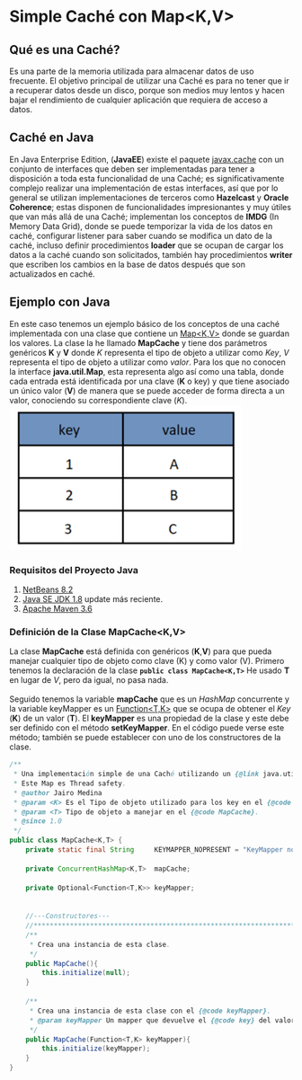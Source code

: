 # Simple Caché con Map<K,V>

## Qué es una Caché?
Es una parte de la memoria utilizada para almacenar datos de uso frecuente. El objetivo principal de utilizar una Caché es para no tener que ir a recuperar datos desde un disco, porque son medios muy lentos y hacen bajar el rendimiento de cualquier aplicación que requiera de acceso a datos.

## Caché en Java
En Java Enterprise Edition, (**JavaEE**) existe el paquete [javax.cache](https://static.javadoc.io/javax.cache/cache-api/1.0.0/index.html?javax/cache/) con un conjunto de interfaces que deben ser implementadas para tener a disposición a toda esta funcionalidad de una Caché; es significativamente complejo realizar una implementación de estas interfaces, así que por lo general se utilizan implementaciones de terceros como **Hazelcast** y  **Oracle Coherence**; estas disponen de funcionalidades impresionantes y muy útiles que van más allá de una Caché; implementan los conceptos de **IMDG** (In Memory Data Grid), donde se puede temporizar la vida de los datos en caché, configurar listener para saber cuando se modifica un dato de la caché, incluso definir procedimientos **loader** que se ocupan de cargar los datos a la caché cuando son solicitados, también hay procedimientos **writer** que escriben los cambios en la base de datos después que son actualizados en caché.

## Ejemplo con Java
En este caso tenemos un ejemplo básico de los conceptos de una caché implementada con una clase que contiene un [Map<K,V>](https://docs.oracle.com/javase/8/docs/api/java/util/Map.html) donde se guardan los valores. La clase la he llamado **MapCache** y tiene dos parámetros genéricos **K** y **V** donde *K* representa el tipo de objeto a utilizar como *Key*, *V* representa el tipo de objeto a utilizar como *valor*. Para los que no conocen la interface **java.util.Map**, esta representa algo así como una tabla, donde cada entrada está identificada por una clave (**K** o key) y que tiene asociado un único valor (**V**) de manera que se puede acceder de forma directa a un valor, conociendo su correspondiente clave (*K*). <br/>
![alt text](https://github.com/jmedinaJBM/SimpleCache/blob/master/Tabla_MAP.png)

### Requisitos del Proyecto Java
1. [NetBeans 8.2](https://netbeans.org/downloads/)
2. [Java SE JDK 1.8](https://www.oracle.com/technetwork/java/javase/downloads/jdk8-downloads-2133151.html?fbclid=IwAR21GQMtgfZY7ZzLscX538bwGPkzqT8ap2jXCFUy0Ycnmxqy4hEDja7XPJo) update más reciente.
3. [Apache Maven 3.6](https://www-us.apache.org/dist/maven/maven-3/3.6.0/binaries/apache-maven-3.6.0-bin.zip?fbclid=IwAR2pO8S7v5Frm0eKYDoTemFWSu7w0fIYOIXsDrmrthNlUKGHQbF6uN5TkoM)

### Definición de la Clase MapCache<K,V>
La clase **MapCache** está definida con genéricos (**K**,**V**) para que pueda manejar cualquier tipo de objeto como clave (K) y como valor (V).  Primero tenemos la declaración de la clase  **``public class MapCache<K,T>``** He usado **T** en lugar de *V*, pero da igual, no pasa nada.<br/><br/> 
Seguido tenemos la variable **mapCache** que es un *HashMap* concurrente y la variable keyMapper es un [Function<T,K>](https://docs.oracle.com/javase/8/docs/api/java/util/function/Function.html) que se ocupa de obtener el *Key* (**K**) de un valor  (**T**). El **keyMapper** es una propiedad de la clase y este debe ser definido con el método **setKeyMapper**. En el código puede verse este método; también se puede establecer con uno de los constructores de la clase.

```java
/**
 * Una implementación simple de una Caché utilizando un {@link java.util.Map}. <br>
 * Este Map es Thread safety.
 * @author Jairo Medina
 * @param <K> Es el Tipo de objeto utilizado para los key en el {@code Map}.
 * @param <T> Tipo de objeto a manejar en el {@code MapCache}.
 * @since 1.0
 */
public class MapCache<K,T> {
    private static final String     KEYMAPPER_NOPRESENT = "KeyMapper no definido.";
    
    private ConcurrentHashMap<K,T>  mapCache;
    
    private Optional<Function<T,K>> keyMapper;
    
    
    //---Constructores---
    //******************************************************************************************************************
    /**
     * Crea una instancia de esta clase.
     */
    public MapCache(){
        this.initialize(null);
    }
    
    /**
     * Crea una instancia de esta clase con el {@code keyMapper}.
     * @param keyMapper Un mapper que devuelve el {@code key} del valor dado de tipo {@code T}.
     */
    public MapCache(Function<T,K> keyMapper){
        this.initialize(keyMapper);
    }
}
```
